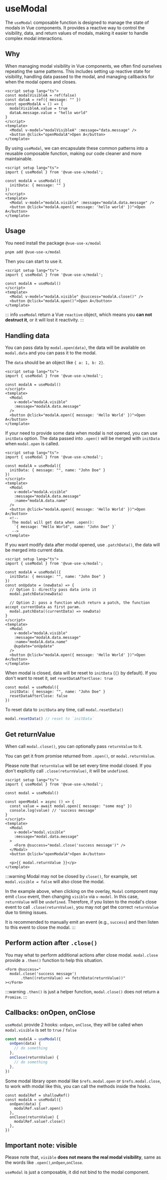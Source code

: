 # useModal
The `useModal` composable function is designed to manage the state of modals in Vue components. It provides a reactive way to control the visibility, data, and return values of modals, making it easier to handle complex modal interactions.

## Why
When managing modal visibility in Vue components, we often find ourselves repeating the same patterns. This includes setting up reactive state for visibility, handling data passed to the modal, and managing callbacks for when the modal opens and closes.

```vue
<script setup lang="ts">
const modalVisibleA = ref(false)
const dataA = ref({ message: "" })
const openModalA = () => {
  modalVisibleA.value = true
  dataA.message.value = "hello world"
}
</script>
<template>
  <Modal v-model="modalVisibleA" :message="data.message" />
  <button @click="openModalA">Open A</button>
</template>

```

By using `useModal`, we can encapsulate these common patterns into a reusable composable function, making our code cleaner and more maintainable.

```vue
<script setup lang="ts">
import { useModal } from '@vue-use-x/modal';

const modalA = useModal({ 
  initData: { message: "" }
})
</script>
<template>
  <Modal v-model="modalA.visible" :message="modalA.data.message" />
  <button @click="modalA.open({ message: 'hello world' })">Open A</button>
</template>

```

## Usage
You need install the package `@vue-use-x/modal`

```sh
pnpm add @vue-use-x/modal
```

Then you can start to use it.

```vue
<script setup lang="ts">
import { useModal } from '@vue-use-x/modal';

const modalA = useModal()
</script>
<template>
  <Modal v-model="modalA.visible" @success="modalA.close()" />
  <button @click="modalA.open()">Open A</button>
</template>
```

::: info
`useModal` return a Vue `reactive` object, which means you **can not destruct it**, or it will lost it reactivity.
:::

## Handling data
You can pass data by `modal.open(data)`, the data will be available on `modal.data` and you can pass it to the modal. 

The `data` should be an object like `{ a: 1, b: 2}`.

```vue{11}
<script setup lang="ts">
import { useModal } from '@vue-use-x/modal';

const modalA = useModal()
</script>
<template>
  <Modal 
    v-model="modalA.visible" 
    :message="modalA.data.message" 
  />
  <button @click="modalA.open({ message: 'Hello World' })">Open A</button>
</template>
```

If your need to provide some data when modal is not opened, you can use `initData` option. The data passed into `.open()` will be merged with `initData` when `modal.open` is called.

```vue{5,11-12,15-18}
<script setup lang="ts">
import { useModal } from '@vue-use-x/modal';

const modalA = useModal({
  initData: { message: "", name: "John Doe" }
})
</script>
<template>
  <Modal 
    v-model="modalA.visible" 
    :message="modalA.data.message" 
    :name="modalA.data.name" 
  />
  <button @click="modalA.open({ message: 'Hello World' })">Open A</button>
  <!-- 
   The modal will get data when .open():
    `{ message: "Hello World", name: "John Doe" }` 
   -->
</template>
```

If you want modify data after modal opened, use `.patchData()`, the data will be merged into current data.

```vue{7-13,20}
<script setup lang="ts">
import { useModal } from '@vue-use-x/modal';

const modalA = useModal({
  initData: { message: "", name: "John Doe" }
})
const onUpdate = (newData) => {
  // Option 1: directly pass data into it
  modal.patchData(newData)

  // Option 2: pass a function which return a patch, the function accept currentData as first param.
  modal.patchData((currentData) => newData)
}
</script>
<template>
  <Modal 
    v-model="modalA.visible" 
    :message="modalA.data.message" 
    :name="modalA.data.name" 
    @update="onUpdate"
  />
  <button @click="modalA.open({ message: 'Hello World' })">Open A</button>
</template>
```

When modal is closed, data will be reset to `initData` (`{}` by default). If you don't want to reset it, set `resetDataAfterClose: true`

```ts{3}
const modal = useModal({
  initData: { message: "", name: "John Doe" }
  resetDataAfterClose: false
})
```

To reset data to `initData` any time, call `modal.resetData()`

```ts
modal.resetData() // reset to `initData`
```

## Get returnValue
When call `modal.close()`, you can optionally pass `returnValue` to it. 

You can get it from promise returned from `.open()`, or `modal.returnValue`.

Please note that `returnValue` will be set every time modal closed. If you don't explicitly call `.close(returnValue)`, it will be `undefined`.

```vue{7-8,16,20}
<script setup lang="ts">
import { useModal } from '@vue-use-x/modal';

const modal = useModal()

const openModal = async () => {
  const value = await modal.open({ message: "some msg" })
  console.log(value) // 'success message'
}
</script>
<template>
  <Modal 
    v-model="modal.visible" 
    :message="modal.data.message" 
  >
    <Form @success="modal.close('success message')" />
  </Modal>
  <button @click="openModalA">Open A</button>

  <p>{{ modal.returnValue }}</p> 
</template>
```

:::warning
Modal may not be closed by `close()`, for example, set `modal.visible = false` will also close the modal.

In the example above, when clicking on the overlay, `Modal` component may emit `close` event, then changing `visible` via `v-model`. In this case, `returnValue` will be `undefined`. Therefore, if you listen to the modal's close event to call `.close(returnValue)`, you may not get the correct `returnValue` due to timing issues. 

It is recommended to manually emit an event (e.g., `success`) and then listen to this event to close the modal.
:::

## Perform action after `.close()`
You may what to perform additional actions after close modal. `modal.close` provide a `.then()` function to help this situation.

```vue{2-3}
<Form @success="
  modal.close('success message')
       .then((returnValue) => fetchData(returnValue))"
></Form>
```

:::warning
`.then()` is just a helper function, `modal.close()` does not return a `Promise`.
:::

## Callbacks: onOpen, onClose
`useModal` provide 2 hooks: `onOpen`, `onClose`, they will be called when `modal.visible` is set to `true` / `false`

```ts
const modalA = useModal({ 
  onOpen(data) {
    // do something
  },
  onClose(returnValue) {
    // do something
  },
})
```

Some modal library open modal like `$refs.modal.open` or `$refs.modal.close`, to work with modal like this, you can call the methods inside the hooks.

```ts{1,4,7}
const modalRef = shallowRef()
const modalA = useModal({ 
  onOpen(data) {
    modalRef.value?.open()
  },
  onClose(returnValue) {
    modalRef.value?.close()
  },
})
```

## Important note: visible
Please note that, `visible` **does not means the real modal visibility**, same as the words like `.open()`,`onOpen`,`onClose`. 

`useModal` is just a composable, it did not bind to the modal component.
